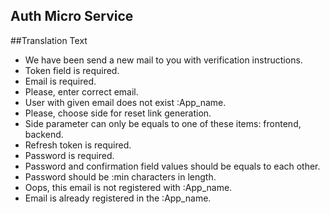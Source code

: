 ## Auth Micro Service

##Translation Text
- We have been send a new mail to you with verification instructions.
- Token field is required.
- Email is required.
- Please, enter correct email.
- User with given email does not exist :App_name.
- Please, choose side for reset link generation.
- Side parameter can only be equals to one of these items: frontend, backend.
- Refresh token is required.
- Password is required.
- Password  and confirmation field values should be equals to each other.
- Password should be :min characters in length.
- Oops, this email is not registered with :App_name.
- Email is already registered in the :App_name.

